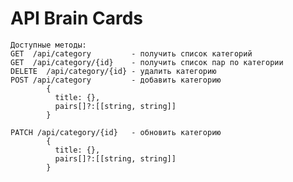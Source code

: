# API Brain Cards



    Доступные методы:
    GET  /api/category         - получить список категорий
    GET  /api/category/{id}    - получить список пар по категории
    DELETE  /api/category/{id} - удалить категорию
    POST /api/category         - добавить категорию
            {
              title: {},
              pairs[]?:[[string, string]]
            }

    PATCH /api/category/{id}   - обновить категорию
            {
              title: {},
              pairs[]?:[[string, string]]
            }

